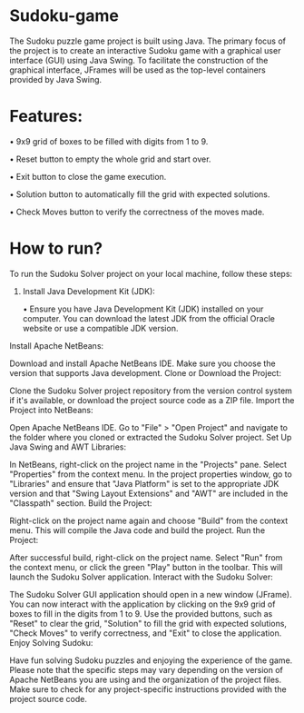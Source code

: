 # Sudoku-game
The Sudoku puzzle game project is built using Java. The primary focus of the project is to create an interactive Sudoku game with a graphical user interface (GUI) using Java Swing. To facilitate the construction of the graphical interface, JFrames will be used as the top-level containers provided by Java Swing. 

# Features:
•	9x9 grid of boxes to be filled with digits from 1 to 9.

•	Reset button to empty the whole grid and start over.

•	Exit button to close the game execution.

•	Solution button to automatically fill the grid with expected solutions.

•	Check Moves button to verify the correctness of the moves made.

# How to run?
To run the Sudoku Solver project on your local machine, follow these steps:

1. Install Java Development Kit (JDK):
   
    • Ensure you have Java Development Kit (JDK) installed on your computer. You can download the       latest JDK from the official Oracle website or use a compatible JDK version.
   
Install Apache NetBeans:

Download and install Apache NetBeans IDE. Make sure you choose the version that supports Java development.
Clone or Download the Project:

Clone the Sudoku Solver project repository from the version control system if it's available, or download the project source code as a ZIP file.
Import the Project into NetBeans:

Open Apache NetBeans IDE.
Go to "File" > "Open Project" and navigate to the folder where you cloned or extracted the Sudoku Solver project.
Set Up Java Swing and AWT Libraries:

In NetBeans, right-click on the project name in the "Projects" pane.
Select "Properties" from the context menu.
In the project properties window, go to "Libraries" and ensure that "Java Platform" is set to the appropriate JDK version and that "Swing Layout Extensions" and "AWT" are included in the "Classpath" section.
Build the Project:

Right-click on the project name again and choose "Build" from the context menu. This will compile the Java code and build the project.
Run the Project:

After successful build, right-click on the project name.
Select "Run" from the context menu, or click the green "Play" button in the toolbar. This will launch the Sudoku Solver application.
Interact with the Sudoku Solver:

The Sudoku Solver GUI application should open in a new window (JFrame).
You can now interact with the application by clicking on the 9x9 grid of boxes to fill in the digits from 1 to 9.
Use the provided buttons, such as "Reset" to clear the grid, "Solution" to fill the grid with expected solutions, "Check Moves" to verify correctness, and "Exit" to close the application.
Enjoy Solving Sudoku:

Have fun solving Sudoku puzzles and enjoying the experience of the game.
Please note that the specific steps may vary depending on the version of Apache NetBeans you are using and the organization of the project files. Make sure to check for any project-specific instructions provided with the project source code.
